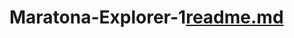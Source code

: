 # Maratona-Explorer-1[readme.md](https://github.com/lopreato/Maratona-Explorer-1/files/8912763/readme.md)
